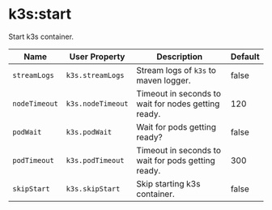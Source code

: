 # k3s:start

Start k3s container.

| Name | User Property | Description | Default |
| -----| ------------- | ----------- | ------- |
| `streamLogs` | `k3s.streamLogs` | Stream logs of `k3s` to maven logger. | false |
| `nodeTimeout` | `k3s.nodeTimeout` | Timeout in seconds to wait for nodes getting ready. | 120 |
| `podWait` | `k3s.podWait` | Wait for pods getting ready? | false |
| `podTimeout` | `k3s.podTimeout` | Timeout in seconds to wait for pods getting ready. | 300 |
| `skipStart` | `k3s.skipStart` | Skip starting k3s container. | false |
